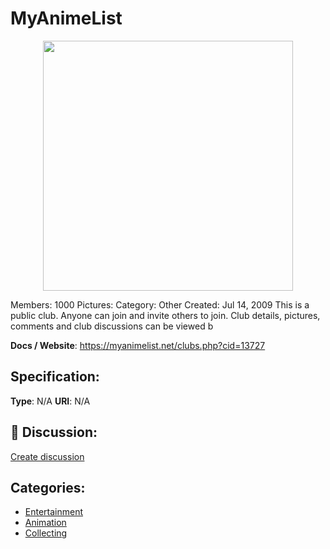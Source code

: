 # MyAnimeList
<p align="center">
    <img width="400" src="https://raw.githubusercontent.com/apis-list/apis-list/apis/myanimelist/logo_256x256.png" />
</p>

Members: 1000 Pictures: Category: Other Created: Jul 14, 2009 This is a public club. Anyone can join and invite others to join.  Club details, pictures, comments and club discussions can be viewed b

**Docs / Website**: https://myanimelist.net/clubs.php?cid=13727

## Specification:
**Type**:  N/A 
**URI**:  N/A 

## 💬 Discussion:
[Create discussion](link)

## Categories:
- [Entertainment](https://github.com/apis-list/apis-list#entertainment)
- [Animation](https://github.com/apis-list/apis-list#animation)
- [Collecting](https://github.com/apis-list/apis-list#collecting)





